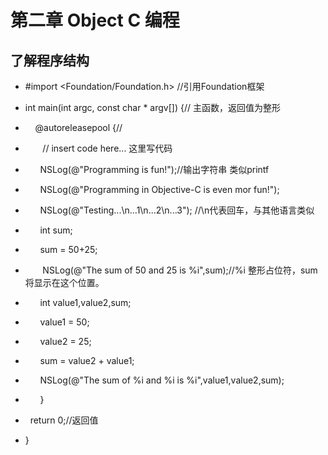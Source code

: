 # 第二章 Object C 编程

## 了解程序结构
- #import <Foundation/Foundation.h> //引用Foundation框架
- int main(int argc, const char * argv[]) {// 主函数，返回值为整形
-     @autoreleasepool {//
-        // insert code here... 这里写代码

-        NSLog(@"Programming is fun!");//输出字符串 类似printf
-        NSLog(@"Programming in Objective-C is even mor fun!"); 
-        NSLog(@"Testing...\n...1\n...2\n...3"); //\n代表回车，与其他语言类似

-        int sum;
-        sum = 50+25;        
-        NSLog(@"The sum of 50 and 25 is %i",sum);//%i 整形占位符，sum将显示在这个位置。

-        int value1,value2,sum;
-        value1 = 50;
-        value2 = 25;
-        sum = value2 + value1;
-        NSLog(@"The sum of %i and %i is %i",value1,value2,sum);
-        }
-    return 0;//返回值
- }


